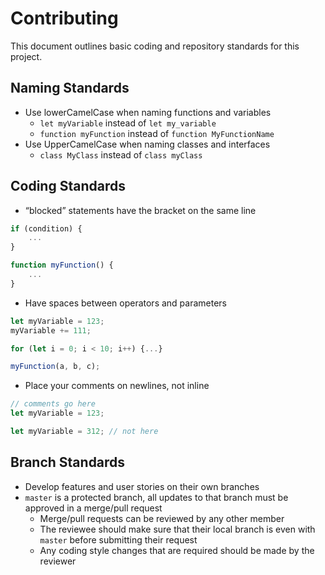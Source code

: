 # Contributing
This document outlines basic coding and repository standards for this project.

## Naming Standards
* Use lowerCamelCase when naming functions and variables
    * `let myVariable` instead of `let my_variable`
    * `function myFunction` instead of `function MyFunctionName`
* Use UpperCamelCase when naming classes and interfaces
    * `class MyClass` instead of `class myClass`

## Coding Standards
* “blocked” statements have the bracket on the same line
```javascript
if (condition) {
    ...
}

function myFunction() {
    ...
}
```

* Have spaces between operators and parameters
```javascript
let myVariable = 123;
myVariable += 111;

for (let i = 0; i < 10; i++) {...}

myFunction(a, b, c);
```

* Place your comments on newlines, not inline
```javascript
// comments go here
let myVariable = 123;

let myVariable = 312; // not here
```
## Branch Standards
* Develop features and user stories on their own branches
* `master` is a protected branch, all updates to that branch must be approved in a merge/pull request
    * Merge/pull requests can be reviewed by any other member
    * The reviewee should make sure that their local branch is even with `master` before submitting their request
    * Any coding style changes that are required should be made by the reviewer

